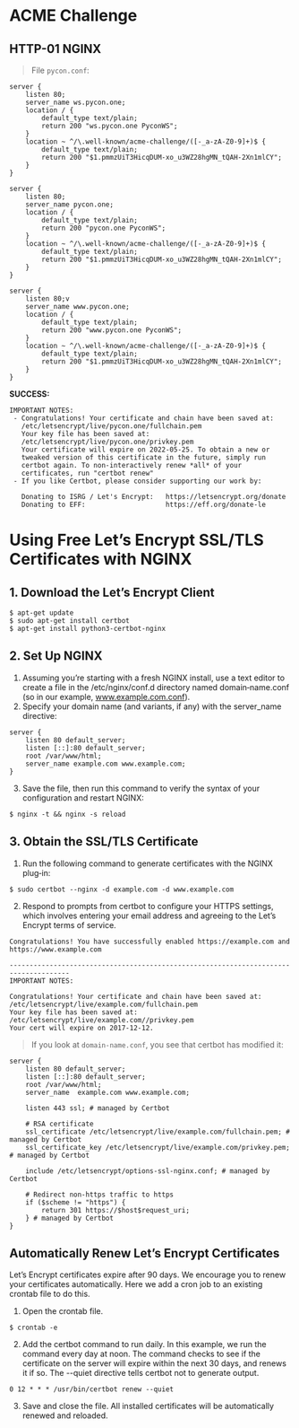 # ACME Challenge

## HTTP-01 NGINX

> File `pycon.conf`:

```
server {
    listen 80;
    server_name ws.pycon.one;
    location / {
        default_type text/plain;
        return 200 "ws.pycon.one PyconWS";
    }
    location ~ ^/\.well-known/acme-challenge/([-_a-zA-Z0-9]+)$ {
        default_type text/plain;
        return 200 "$1.pmmzUiT3HicqDUM-xo_u3WZ28hgMN_tQAH-2Xn1mlCY";
    }
}

server {
    listen 80;
    server_name pycon.one;
    location / {
        default_type text/plain;
        return 200 "pycon.one PyconWS";
    }
    location ~ ^/\.well-known/acme-challenge/([-_a-zA-Z0-9]+)$ {
        default_type text/plain;
        return 200 "$1.pmmzUiT3HicqDUM-xo_u3WZ28hgMN_tQAH-2Xn1mlCY";
    }
}

server {
    listen 80;v
    server_name www.pycon.one;
    location / {
        default_type text/plain;
        return 200 "www.pycon.one PyconWS";
    }
    location ~ ^/\.well-known/acme-challenge/([-_a-zA-Z0-9]+)$ {
        default_type text/plain;
        return 200 "$1.pmmzUiT3HicqDUM-xo_u3WZ28hgMN_tQAH-2Xn1mlCY";
    }
}
```

**SUCCESS:**

```
IMPORTANT NOTES:
 - Congratulations! Your certificate and chain have been saved at:
   /etc/letsencrypt/live/pycon.one/fullchain.pem
   Your key file has been saved at:
   /etc/letsencrypt/live/pycon.one/privkey.pem
   Your certificate will expire on 2022-05-25. To obtain a new or
   tweaked version of this certificate in the future, simply run
   certbot again. To non-interactively renew *all* of your
   certificates, run "certbot renew"
 - If you like Certbot, please consider supporting our work by:

   Donating to ISRG / Let's Encrypt:   https://letsencrypt.org/donate
   Donating to EFF:                    https://eff.org/donate-le
```

# Using Free Let’s Encrypt SSL/TLS Certificates with NGINX

## 1. Download the Let’s Encrypt Client

```
$ apt-get update
$ sudo apt-get install certbot
$ apt-get install python3-certbot-nginx
```

## 2. Set Up NGINX

1. Assuming you’re starting with a fresh NGINX install, use a text editor to create a file in the /etc/nginx/conf.d directory named domain‑name.conf (so in our example, www.example.com.conf).
2. Specify your domain name (and variants, if any) with the server_name directive:

```
server {
    listen 80 default_server;
    listen [::]:80 default_server;
    root /var/www/html;
    server_name example.com www.example.com;
}
```

3. Save the file, then run this command to verify the syntax of your configuration and restart NGINX:

```
$ nginx -t && nginx -s reload
```

## 3. Obtain the SSL/TLS Certificate

1. Run the following command to generate certificates with the NGINX plug‑in:

```
$ sudo certbot --nginx -d example.com -d www.example.com
```

2. Respond to prompts from certbot to configure your HTTPS settings, which involves entering your email address and agreeing to the Let’s Encrypt terms of service.

```
Congratulations! You have successfully enabled https://example.com and https://www.example.com

-------------------------------------------------------------------------------------
IMPORTANT NOTES:

Congratulations! Your certificate and chain have been saved at:
/etc/letsencrypt/live/example.com/fullchain.pem
Your key file has been saved at:
/etc/letsencrypt/live/example.com//privkey.pem
Your cert will expire on 2017-12-12.
```

> If you look at `domain‑name.conf`, you see that certbot has modified it:

```
server {
    listen 80 default_server;
    listen [::]:80 default_server;
    root /var/www/html;
    server_name  example.com www.example.com;

    listen 443 ssl; # managed by Certbot

    # RSA certificate
    ssl_certificate /etc/letsencrypt/live/example.com/fullchain.pem; # managed by Certbot
    ssl_certificate_key /etc/letsencrypt/live/example.com/privkey.pem; # managed by Certbot

    include /etc/letsencrypt/options-ssl-nginx.conf; # managed by Certbot

    # Redirect non-https traffic to https
    if ($scheme != "https") {
        return 301 https://$host$request_uri;
    } # managed by Certbot
}
```

## Automatically Renew Let’s Encrypt Certificates

Let’s Encrypt certificates expire after 90 days. We encourage you to renew your certificates automatically. Here we add a cron job to an existing crontab file to do this.

1. Open the crontab file.

```
$ crontab -e
```

2. Add the certbot command to run daily. In this example, we run the command every day at noon. The command checks to see if the certificate on the server will expire within the next 30 days, and renews it if so. The --quiet directive tells certbot not to generate output.

```
0 12 * * * /usr/bin/certbot renew --quiet
```

3. Save and close the file. All installed certificates will be automatically renewed and reloaded.

